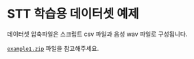 # STT 학습용 데이터셋 예제

데이터셋 압축파일은 스크립트 csv 파일과 음성 wav 파일로 구성됩니다.

[`example1.zip`](./example1.zip) 파일을 참고해주세요.

